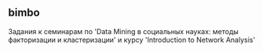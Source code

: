 ## bimbo
Задания к семинарам по 'Data Mining в социальных науках: методы факторизации и кластеризации' и курсу 'Introduction to Network Analysis'
